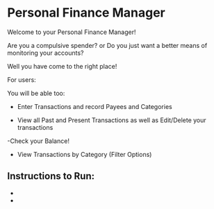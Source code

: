 # Personal Finance Manager

Welcome to your Personal Finance Manager!

Are you a compulsive spender?
or
Do you just want a better means of monitoring your accounts?

Well you have come to the right place!


For users:

You will be able too:

- Enter Transactions and record Payees and Categories

- View all Past and Present Transactions as well as Edit/Delete your transactions

-Check your Balance!

- View Transactions by Category (Filter Options) 


Instructions to Run: 
-
-
-
              
              
